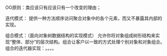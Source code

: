 OO原则：类应该只有应该只有一个改变的理由；

迭代模式：
提供一种方法顺序访问聚合对象中的各个元素，而又不暴露其内部的实现。

组合模式：（面向对象树数据结构的实现模式）
允许你将对象组成树形结构来实现“整体、部分“的层次结构。组合让客户以一致的方式处理个别对象和对象组合。
组合的迭代器实现：。。。。

